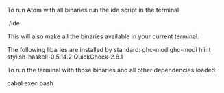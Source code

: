 To run Atom with all binaries run the ide script in the terminal

./ide

This will also make all the binaries available in your current terminal.

The following libaries are installed by standard:
ghc-mod
ghc-modi
hlint
stylish-haskell-0.5.14.2
QuickCheck-2.8.1

To run the terminal with those binaries and all other dependencies loaded:

cabal exec bash
